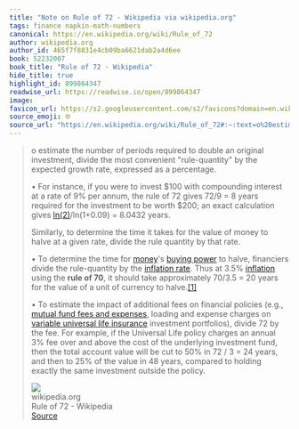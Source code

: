 ```yaml
---
title: "Note on Rule of 72 - Wikipedia via wikipedia.org"
tags: finance napkin-math-numbers
canonical: https://en.wikipedia.org/wiki/Rule_of_72
author: wikipedia.org
author_id: 465f7f8831e4cb09ba6621dab2a4d6ee
book: 52232007
book_title: "Rule of 72 - Wikipedia"
hide_title: true
highlight_id: 899864347
readwise_url: https://readwise.io/open/899864347
image: 
favicon_url: https://s2.googleusercontent.com/s2/favicons?domain=en.wikipedia.org
source_emoji: 🌐
source_url: "https://en.wikipedia.org/wiki/Rule_of_72#:~:text=o%20estimate%20the,outside%20the%20policy."
---
```


> o estimate the number of periods required to double an original investment, divide the most convenient "rule-quantity" by the expected growth rate, expressed as a percentage.
> 
> •   For instance, if you were to invest $100 with compounding interest at a rate of 9% per annum, the rule of 72 gives 72/9 = 8 years required for the investment to be worth $200; an exact calculation gives [ln(2)](https://en.wikipedia.org/wiki/Natural_logarithm_of_2)/ln(1+0.09) = 8.0432 years.
> 
> Similarly, to determine the time it takes for the value of money to halve at a given rate, divide the rule quantity by that rate.
> 
> •   To determine the time for [money](https://en.wikipedia.org/wiki/Money)'s [buying power](https://en.wikipedia.org/wiki/Purchasing_power) to halve, financiers divide the rule-quantity by the [inflation rate](https://en.wikipedia.org/wiki/Inflation_rate). Thus at 3.5% [inflation](https://en.wikipedia.org/wiki/Inflation) using the **rule of 70**, it should take approximately 70/3.5 = 20 years for the value of a unit of currency to halve.[[1]](https://en.wikipedia.org/wiki/Rule_of_72/#cite_note-Meadows-1)
> 
> •   To estimate the impact of additional fees on financial policies (e.g., [mutual fund fees and expenses](https://en.wikipedia.org/wiki/Mutual_fund_fees_and_expenses), loading and expense charges on [variable universal life insurance](https://en.wikipedia.org/wiki/Variable_universal_life_insurance) investment portfolios), divide 72 by the fee. For example, if the Universal Life policy charges an annual 3% fee over and above the cost of the underlying investment fund, then the total account value will be cut to 50% in 72 / 3 = 24 years, and then to 25% of the value in 48 years, compared to holding exactly the same investment outside the policy.
> <div class="quoteback-footer"><div class="quoteback-avatar"><img class="mini-favicon" src="https://s2.googleusercontent.com/s2/favicons?domain=en.wikipedia.org"></div><div class="quoteback-metadata"><div class="metadata-inner"><span style="display:none">FROM:</span><div aria-label="wikipedia.org" class="quoteback-author"> wikipedia.org</div><div aria-label="Rule of 72 - Wikipedia" class="quoteback-title"> Rule of 72 - Wikipedia</div></div></div><div class="quoteback-backlink"><a target="_blank" aria-label="go to the full text of this quotation" rel="noopener" href="https://en.wikipedia.org/wiki/Rule_of_72#:~:text=o%20estimate%20the,outside%20the%20policy." class="quoteback-arrow"> Source</a></div></div>